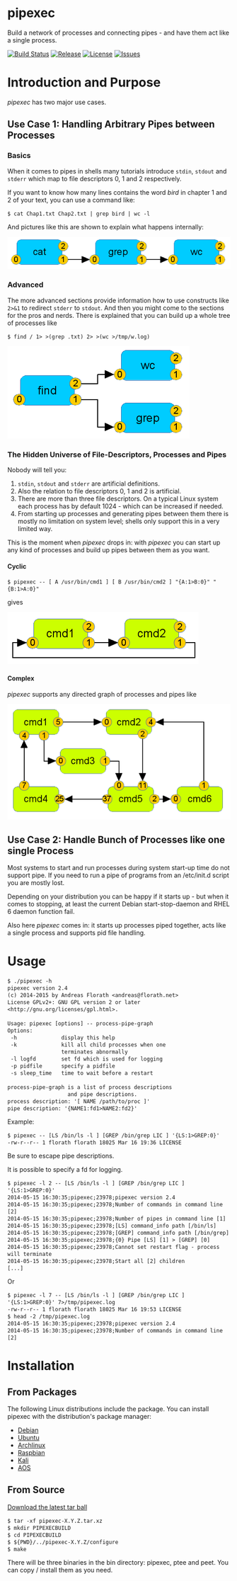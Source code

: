pipexec
=======

Build a network of processes and connecting pipes - and have them act like a single process.

[![Build Status](https://secure.travis-ci.org/flonatel/pipexec.png)](http://travis-ci.org/flonatel/pipexec)
[![Release](https://img.shields.io/github/release/flonatel/pipexec.svg)](https://github.com/flonatel/pipexec/releases/latest)
[![License](https://img.shields.io/github/license/flonatel/pipexec.svg)](#license)
[![Issues](https://img.shields.io/github/issues/flonatel/pipexec.svg)](https://github.com/flonatel/pipexec/issues)

# Introduction and Purpose #
*pipexec* has two major use cases.

## Use Case 1: Handling Arbitrary Pipes between Processes ##

### Basics ###
When it comes to pipes in shells many tutorials introduce
<code>stdin</code>, <code>stdout</code> and <code>stderr</code> which
map to file descriptors 0, 1 and 2 respectively. 

If you want to know how many lines contains the word *bird* in
chapter 1 and 2 of your text, you can use a command like:

    $ cat Chap1.txt Chap2.txt | grep bird | wc -l

And pictures like this are shown to explain what happens internally:

![Simple Pipe](doc/imgs/PipeSimpel1.png)

### Advanced ###
The more advanced sections provide information how to use constructs
like <code>2>&1</code> to redirect <code>stderr</code> to
<code>stdout</code>.  And then you might come to the sections for the
pros and nerds. There is explained that you can build up a whole tree
of processes like

    $ find / 1> >(grep .txt) 2> >(wc >/tmp/w.log)

![Simple Tree](doc/imgs/PipeTree1.png)

### The Hidden Universe of File-Descriptors, Processes and Pipes ###
Nobody will tell you:

1. <code>stdin</code>, <code>stdout</code> and <code>stderr</code> are
artificial definitions.
2. Also the relation to file descriptors 0, 1 and 2 is artificial.
3. There are more than three file descriptors. On a typical Linux
system each process has by default 1024 - which can be increased if
needed.
4. From starting up processes and generating pipes between them there
is mostly no limitation on system level; shells only support this in a
very limited way.

This is the moment when *pipexec* drops in: with *pipexec* you can
start up any kind of processes and build up pipes between them as you want.

#### Cyclic ####

    $ pipexec -- [ A /usr/bin/cmd1 ] [ B /usr/bin/cmd2 ] "{A:1>B:0}" "{B:1>A:0}"

gives

![Pipexec Cycle](doc/imgs/PipexecCycle.png)

#### Complex ####
*pipexec* supports any directed graph of processes and pipes like

![Pipexec Complex](doc/imgs/PipexecComplex.png)

## Use Case 2: Handle Bunch of Processes like one single Process ##
Most systems to start and run processes during system start-up time do
not support pipe.  If you need to run a pipe of programs from an
/etc/init.d script you are mostly lost.

Depending on your distribution you can be happy if it starts up - but
when it comes to stopping, at least the current Debian
start-stop-daemon and RHEL 6 daemon function fail.

Also here *pipexec* comes in: it starts up processes piped together,
acts like a single process and supports pid file handling.

# Usage
    $ ./pipexec -h
    pipexec version 2.4
    (c) 2014-2015 by Andreas Florath <andreas@florath.net>
    License GPLv2+: GNU GPL version 2 or later <http://gnu.org/licenses/gpl.html>.

    Usage: pipexec [options] -- process-pipe-graph
    Options:
     -h              display this help
     -k              kill all child processes when one 
                     terminates abnormally
     -l logfd        set fd which is used for logging
     -p pidfile      specify a pidfile
     -s sleep_time   time to wait before a restart
    
    process-pipe-graph is a list of process descriptions
                       and pipe descriptions.
    process description: '[ NAME /path/to/proc ]'
    pipe description: '{NAME1:fd1>NAME2:fd2}'

Example:

    $ pipexec -- [LS /bin/ls -l ] [GREP /bin/grep LIC ] '{LS:1>GREP:0}'
    -rw-r--r-- 1 florath florath 18025 Mar 16 19:36 LICENSE

Be sure to escape pipe descriptions.

It is possible to specify a fd for logging.

    $ pipexec -l 2 -- [LS /bin/ls -l ] [GREP /bin/grep LIC ] '{LS:1>GREP:0}'
    2014-05-15 16:30:35;pipexec;23978;pipexec version 2.4
    2014-05-15 16:30:35;pipexec;23978;Number of commands in command line [2]
    2014-05-15 16:30:35;pipexec;23978;Number of pipes in command line [1]
    2014-05-15 16:30:35;pipexec;23978;[LS] command_info path [/bin/ls]
    2014-05-15 16:30:35;pipexec;23978;[GREP] command_info path [/bin/grep]
    2014-05-15 16:30:35;pipexec;23978;{0} Pipe [LS] [1] > [GREP] [0]
    2014-05-15 16:30:35;pipexec;23978;Cannot set restart flag - process will terminate
    2014-05-15 16:30:35;pipexec;23978;Start all [2] children
    [...]

Or

    $ pipexec -l 7 -- [LS /bin/ls -l ] [GREP /bin/grep LIC ] '{LS:1>GREP:0}' 7>/tmp/pipexec.log
    -rw-r--r-- 1 florath florath 18025 Mar 16 19:53 LICENSE
    $ head -2 /tmp/pipexec.log
    2014-05-15 16:30:35;pipexec;23978;pipexec version 2.4
    2014-05-15 16:30:35;pipexec;23978;Number of commands in command line [2]

# Installation #

## From Packages ##
The following Linux distributions include the package.  You can
install pipexec with the distribution's package manager:
* [Debian](https://packages.debian.org/stretch/pipexec)
* [Ubuntu](http://packages.ubuntu.com/wily/pipexec)
* [Archlinux](https://aur.archlinux.org/packages/pipexec)
* [Raspbian](https://www.raspbian.org/)
* [Kali](http://www.kali.org)
* [AOS](http://aos.ion.nu/buildwiki/pipexec.html)

## From Source ##
[Download the latest tar ball](https://github.com/flonatel/pipexec/releases)

    $ tar -xf pipexec-X.Y.Z.tar.xz
    $ mkdir PIPEXECBUILD
    $ cd PIPEXECBUILD
    $ ${PWD}/../pipexec-X.Y.Z/configure
    $ make

There will be three binaries in the bin directory: pipexec, ptee and
peet.  You can copy / install them as you need.
